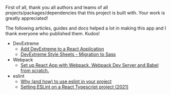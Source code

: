 First of all, thank you all authors and teams of all projects/packages/dependencies that this project is built with. Your work is greatly appreciated!

The following articles, guides and docs helped a lot in making this app and I thank everyone who published them. Kudos! 

- DevExtreme
  - [Add DevExtreme to a React Application
](https://js.devexpress.com/Documentation/Guide/React_Components/Add_DevExtreme_to_a_React_Application/)
  - [DevExtreme Style Sheets - Migration to Sass](https://github.com/DevExpress/DevExtreme/issues/13654)
- Webpack  
  - [Set up React App with Webpack, Webpack Dev Server and Babel from scratch.](https://imranhsayed.medium.com/set-up-react-app-with-webpack-webpack-dev-server-and-babel-from-scratch-df398174446d)
- eslint
  - [Why (and how) to use eslint in your project](https://medium.com/the-node-js-collection/why-and-how-to-use-eslint-in-your-project-742d0bc61ed7)
  - [Setting ESLint on a React Typescript project (2021)](https://andrebnassis.medium.com/setting-eslint-on-a-react-typescript-project-2021-1190a43ffba)

